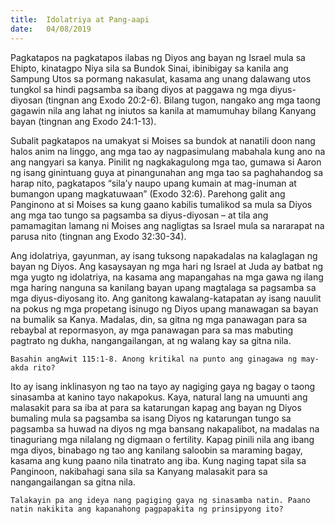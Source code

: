 ```yaml
---
title:  Idolatriya at Pang-aapi
date:   04/08/2019
---
```


Pagkatapos na pagkatapos ilabas ng Diyos ang bayan ng Israel mula sa Ehipto, kinatagpo Niya sila sa Bundok Sinai, ibinibigay sa kanila ang Sampung Utos sa pormang nakasulat, kasama ang unang dalawang utos tungkol sa hindi pagsamba sa ibang diyos at paggawa ng mga diyus-diyosan (tingnan ang Exodo 20:2-6). Bilang tugon, nangako ang mga taong gagawin nila ang lahat ng iniutos sa kanila at mamumuhay bilang Kanyang bayan (tingnan ang Exodo 24:1-13).

Subalit pagkatapos na umakyat si Moises sa bundok at nanatili doon nang halos anim na linggo, ang mga tao ay nagpasimulang mabahala kung ano na ang nangyari sa kanya. Pinilit ng nagkakagulong mga tao, gumawa si Aaron ng isang ginintuang guya at pinangunahan ang mga tao sa paghahandog sa harap nito, pagkatapos “sila’y naupo upang kumain at mag-inuman at bumangon upang magkatuwaan” (Exodo 32:6). Parehong galit ang Panginono at si Moises sa kung gaano kabilis tumalikod sa mula sa Diyos ang mga tao tungo sa pagsamba sa diyus-diyosan – at tila ang pamamagitan lamang ni Moises ang nagligtas sa Israel mula sa nararapat na parusa nito (tingnan ang Exodo 32:30-34).

Ang idolatriya, gayunman, ay isang tuksong napakadalas na kalaglagan ng bayan ng Diyos. Ang kasaysayan ng mga hari ng Israel at Juda ay batbat ng mga yugto ng idolatriya, na kasama ang mapangahas na mga gawa ng ilang mga haring nanguna sa kanilang bayan upang magtalaga sa pagsamba sa mga diyus-diyosang ito. Ang ganitong kawalang-katapatan ay isang nauulit na pokus ng mga propetang isinugo ng Diyos upang manawagan sa bayan na bumalik sa Kanya. Madalas, din, sa gitna ng mga panawagan para sa rebaybal at repormasyon, ay mga panawagan para sa mas mabuting pagtrato ng dukha, nangangailangan, at ng walang kay sa gitna nila.

`Basahin angAwit 115:1-8. Anong kritikal na punto ang ginagawa ng may-akda rito?`

Ito ay isang inklinasyon ng tao na tayo ay nagiging gaya ng bagay o taong sinasamba at kanino tayo nakapokus. Kaya, natural lang na umuunti ang malasakit para sa iba at para sa katarungan kapag ang bayan ng Diyos bumaling mula sa pagsamba sa isang Diyos ng katarungan tungo sa pagsamba sa huwad na diyos ng mga bansang nakapalibot, na madalas na tinaguriang mga nilalang ng digmaan o fertility. Kapag pinili nila ang ibang mga diyos, binabago ng tao ang kanilang saloobin sa maraming bagay, kasama ang kung paano nila tinatrato ang iba. Kung naging tapat sila sa Panginoon, nakibahagi sana sila sa Kanyang malasakit para sa nangangailangan sa gitna nila.

`Talakayin pa ang ideya nang pagiging gaya ng sinasamba natin. Paano natin nakikita ang kapanahong pagpapakita ng prinsipyong ito?`